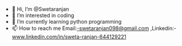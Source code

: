 - 👋 Hi, I’m @Swetaranjan
- 👀 I’m interested in coding
- 🌱 I’m currently learning python programming
-  📫 How to reach me Email:-swetaranjan098@gmail.com ,Linkedin:-www.linkedin.com/in/sweta-ranjan-644129221 
